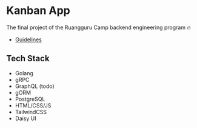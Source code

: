 # Kanban App

The final project of the Ruangguru Camp backend engineering program 🔥

- [Guidelines](https://github.com/SemmiDev/kanbanapp/tree/main/guideline)

## Tech Stack
- Golang
- gRPC
- GraphQL (todo)
- gORM
- PostgreSQL
- HTML/CSS/JS
- TailwindCSS
- Daisy UI
